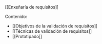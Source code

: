 [[Enxeñaría de requisitos]]

Contenido:
+ [[Objetivos de la validación de requisitos]]
+ [[Técnicas de validación de requisitos]]
+ [[Prototipado]]